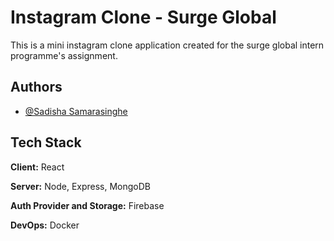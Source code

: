 
# Instagram Clone - Surge Global

This is a mini instagram clone application created for the surge global intern programme's assignment. 


## Authors

- [@Sadisha Samarasinghe](hhttps://github.com/SDSamarasinghe)


## Tech Stack

**Client:** React

**Server:** Node, Express, MongoDB

**Auth Provider and Storage:** Firebase

**DevOps:** Docker
